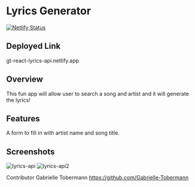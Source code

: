 # Lyrics Generator
[![Netlify Status](https://api.netlify.com/api/v1/badges/6ba17b1b-94d0-4a12-ab97-386a4b22b39c/deploy-status)](https://app.netlify.com/sites/gt-react-lyrics-api/deploys)

## Deployed Link
gt-react-lyrics-api.netlify.app

## Overview 
This fun app will allow user to search a song and artist and it will generate the lyrics!

## Features
A form to fill in with artist name and song title.

## Screenshots 
![lyrics-api](https://user-images.githubusercontent.com/76187279/117235251-ff796e00-adeb-11eb-95ac-5d455843efc5.png)
![lyrics-api2](https://user-images.githubusercontent.com/76187279/117235261-02745e80-adec-11eb-9cf5-23eec889b0a7.png)

Contributor 
Gabrielle Tobermann https://github.com/Gabrielle-Tobermann
